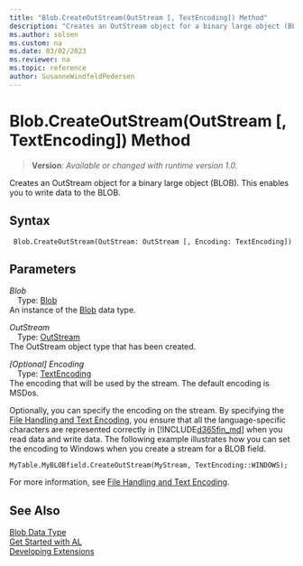 ```yaml
---
title: "Blob.CreateOutStream(OutStream [, TextEncoding]) Method"
description: "Creates an OutStream object for a binary large object (BLOB)."
ms.author: solsen
ms.custom: na
ms.date: 03/02/2023
ms.reviewer: na
ms.topic: reference
author: SusanneWindfeldPedersen
---
```

[//]: # (START>DO_NOT_EDIT)
[//]: # (IMPORTANT:Do not edit any of the content between here and the END>DO_NOT_EDIT.)
[//]: # (Any modifications should be made in the .xml files in the ModernDev repo.)
# Blob.CreateOutStream(OutStream [, TextEncoding]) Method
> **Version**: _Available or changed with runtime version 1.0._

Creates an OutStream object for a binary large object (BLOB). This enables you to write data to the BLOB.


## Syntax
```AL
 Blob.CreateOutStream(OutStream: OutStream [, Encoding: TextEncoding])
```
## Parameters
*Blob*  
&emsp;Type: [Blob](blob-data-type.md)  
An instance of the [Blob](blob-data-type.md) data type.  

*OutStream*  
&emsp;Type: [OutStream](../outstream/outstream-data-type.md)  
The OutStream object type that has been created.  

*[Optional] Encoding*  
&emsp;Type: [TextEncoding](../textencoding/textencoding-option.md)  
The encoding that will be used by the stream. The default encoding is MSDos.  



[//]: # (IMPORTANT: END>DO_NOT_EDIT)

 Optionally, you can specify the encoding on the stream. By specifying the [File Handling and Text Encoding](../../devenv-file-handling-and-text-encoding.md), you ensure that all the language-specific characters are represented correctly in [!INCLUDE[d365fin_md](../../includes/d365fin_md.md)] when you read data and write data. The following example illustrates how you can set the encoding to Windows when you create a stream for a BLOB field.  
  
```  
MyTable.MyBLOBfield.CreateOutStream(MyStream, TextEncoding::WINDOWS);  
```  
  
 For more information, see [File Handling and Text Encoding](../../devenv-file-handling-and-text-encoding.md).  

## See Also
[Blob Data Type](blob-data-type.md)  
[Get Started with AL](../../devenv-get-started.md)  
[Developing Extensions](../../devenv-dev-overview.md)